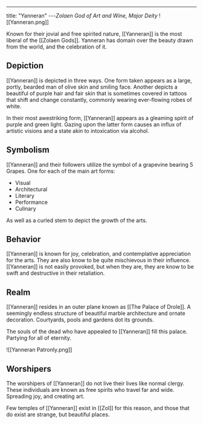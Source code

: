 ---
title: "Yanneran"
---*Zolaen God of Art and Wine, Major Deity*
![[Yanneran.png]]

Known for their jovial and free spirited nature, [[Yanneran]] is the most liberal of the [[Zolaen Gods]]. Yanneran has domain over the beauty drawn from the world, and the celebration of it.

## Depiction
[[Yanneran]] is depicted in three ways. One form taken appears as a large, portly, bearded man of olive skin and smiling face. Another depicts a beautiful of purple hair and fair skin that is sometimes covered in tattoos that shift and change constantly, commonly wearing ever-flowing robes of white.

In their most awestriking form, [[Yanneran]] appears as a gleaming spirit of purple and green light. Gazing upon the latter form causes an influx of artistic visions and a state akin to intoxication via alcohol.

## Symbolism
[[Yanneran]] and their followers utilize the symbol of a grapevine bearing 5 Grapes. One for each of the main art forms:
- Visual
- Architectural 
- Literary
- Performance
- Culinary

As well as a curled stem to depict the growth of the arts.

## Behavior
[[Yanneran]] is known for joy, celebration, and contemplative appreciation for the arts. They are also know to be quite mischievous in their influence. [[Yanneran]] is not easily provoked, but when they are, they are know to be swift and destructive in their retaliation.

## Realm
[[Yanneran]] resides in an outer plane known as [[The Palace of Drole]]. A seemingly endless structure of beautiful marble architecture and ornate decoration. Courtyards, pools and gardens dot its grounds.

The souls of the dead who have appealed to [[Yanneran]] fill this palace. Partying for all of eternity.

![[Yanneran Patronly.png]]

## Worshipers
The worshipers of [[Yanneran]] do not live their lives like normal clergy. These individuals are known as free spirits who travel far and wide. Spreading joy, and creating art. 

Few temples of [[Yanneran]] exist in [[Zol]] for this reason, and those that do exist are strange, but beautiful places.